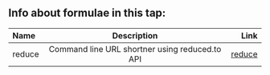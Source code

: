 ## Info about formulae in this tap:

| Name | Description | Link
| :---     |   :---: | ---:
| reduce | Command line URL shortner using reduced.to API | [reduce](https://github.com/TanmayPatil105/reduce)

